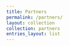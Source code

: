 ```yaml
---
title: Partners
permalink: /partners/
layout: collection
collection: partners
entries_layout: list
---
```

